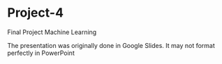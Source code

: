 # Project-4
Final Project Machine Learning

The presentation was originally done in Google Slides. It may not format perfectly in PowerPoint
